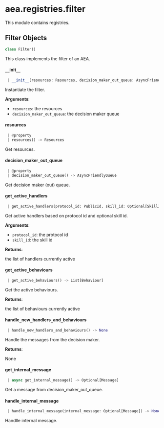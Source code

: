 <a name="aea.registries.filter"></a>
# aea.registries.filter

This module contains registries.

<a name="aea.registries.filter.Filter"></a>
## Filter Objects

```python
class Filter()
```

This class implements the filter of an AEA.

<a name="aea.registries.filter.Filter.__init__"></a>
#### `__`init`__`

```python
 | __init__(resources: Resources, decision_maker_out_queue: AsyncFriendlyQueue)
```

Instantiate the filter.

**Arguments**:

- `resources`: the resources
- `decision_maker_out_queue`: the decision maker queue

<a name="aea.registries.filter.Filter.resources"></a>
#### resources

```python
 | @property
 | resources() -> Resources
```

Get resources.

<a name="aea.registries.filter.Filter.decision_maker_out_queue"></a>
#### decision`_`maker`_`out`_`queue

```python
 | @property
 | decision_maker_out_queue() -> AsyncFriendlyQueue
```

Get decision maker (out) queue.

<a name="aea.registries.filter.Filter.get_active_handlers"></a>
#### get`_`active`_`handlers

```python
 | get_active_handlers(protocol_id: PublicId, skill_id: Optional[SkillId] = None) -> List[Handler]
```

Get active handlers based on protocol id and optional skill id.

**Arguments**:

- `protocol_id`: the protocol id
- `skill_id`: the skill id

**Returns**:

the list of handlers currently active

<a name="aea.registries.filter.Filter.get_active_behaviours"></a>
#### get`_`active`_`behaviours

```python
 | get_active_behaviours() -> List[Behaviour]
```

Get the active behaviours.

**Returns**:

the list of behaviours currently active

<a name="aea.registries.filter.Filter.handle_new_handlers_and_behaviours"></a>
#### handle`_`new`_`handlers`_`and`_`behaviours

```python
 | handle_new_handlers_and_behaviours() -> None
```

Handle the messages from the decision maker.

**Returns**:

None

<a name="aea.registries.filter.Filter.get_internal_message"></a>
#### get`_`internal`_`message

```python
 | async get_internal_message() -> Optional[Message]
```

Get a message from decision_maker_out_queue.

<a name="aea.registries.filter.Filter.handle_internal_message"></a>
#### handle`_`internal`_`message

```python
 | handle_internal_message(internal_message: Optional[Message]) -> None
```

Handlle internal message.

